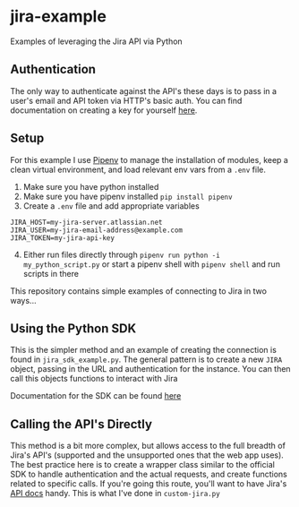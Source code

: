 # jira-example
Examples of leveraging the Jira API via Python

## Authentication
The only way to authenticate against the API's these days is to pass in a user's email and API token via HTTP's basic auth. You can find documentation on creating a key for yourself [here](https://support.atlassian.com/atlassian-account/docs/manage-api-tokens-for-your-atlassian-account/). 

## Setup
For this example I use [Pipenv](https://pipenv.pypa.io/en/latest/) to manage the installation of modules, keep a clean virtual environment, and load relevant env vars from a `.env` file.

1. Make sure you have python installed
2. Make sure you have pipenv installed `pip install pipenv`
3. Create a `.env` file and add appropriate variables
```
JIRA_HOST=my-jira-server.atlassian.net
JIRA_USER=my-jira-email-address@example.com
JIRA_TOKEN=my-jira-api-key
```
4. Either run files directly through `pipenv run python -i my_python_script.py` or start a pipenv shell with `pipenv shell` and run scripts in there

This repository contains simple examples of connecting to Jira in two ways...

## Using the Python SDK
This is the simpler method and an example of creating the connection is found in `jira_sdk_example.py`. The general pattern is to create a new `JIRA` object, passing in the URL and authentication for the instance. You can then call this objects functions to interact with Jira

Documentation for the SDK can be found [here](https://jira.readthedocs.io/en/latest/)

## Calling the API's Directly
This method is a bit more complex, but allows access to the full breadth of Jira's API's (supported and the unsupported ones that the web app uses). The best practice here is to create a wrapper class similar to the official SDK to handle authentication and the actual requests, and create functions related to specific calls. If you're going this route, you'll want to have Jira's [API docs](https://developer.atlassian.com/cloud/jira/platform/rest/v3/intro/) handy. This is what I've done in `custom-jira.py`
